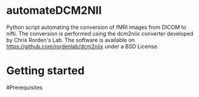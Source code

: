 # automateDCM2NII

Python script automating the conversion of fMRI images from DICOM to nifti.
The conversion is performed using the dcm2niix converter developed by Chris Rorden's Lab.
The software is available on https://github.com/rordenlab/dcm2niix under a BSD License.

# Getting started

#Prerequisites



